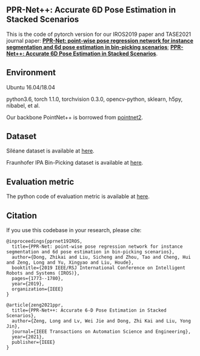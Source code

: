 ## PPR-Net++: Accurate 6D Pose Estimation in Stacked Scenarios
This is the code of pytorch version for our IROS2019 paper and TASE2021 journal paper: [**PPR-Net: point-wise pose regression network for instance segmentation and 6d pose estimation in bin-picking scenarios**](https://ieeexplore.ieee.org/abstract/document/8967895); [**PPR-Net++: Accurate 6D Pose Estimation in Stacked Scenarios**](https://ieeexplore.ieee.org/abstract/document/9537584).


## Environment
Ubuntu 16.04/18.04

python3.6, torch 1.1.0, torchvision 0.3.0, opencv-python, sklearn, h5py, nibabel, et al.

Our backbone PointNet++ is borrowed from [pointnet2](https://github.com/yanx27/Pointnet_Pointnet2_pytorch).

## Dataset
Siléane dataset is available at [here](http://rbregier.github.io/dataset2017).

Fraunhofer IPA Bin-Picking dataset is available at [here](https://owncloud.fraunhofer.de/index.php/s/AacICuOWQVWDDfP?path=%2F).

## Evaluation metric
The python code of evaluation metric is available at [here](https://github.com/rbregier/pose_recovery_evaluation).

## Citation
If you use this codebase in your research, please cite:
```
@inproceedings{pprnet19IROS,
  title={PPR-Net: point-wise pose regression network for instance segmentation and 6d pose estimation in bin-picking scenarios},
  author={Dong, Zhikai and Liu, Sicheng and Zhou, Tao and Cheng, Hui and Zeng, Long and Yu, Xingyao and Liu, Houde},
  booktitle={2019 IEEE/RSJ International Conference on Intelligent Robots and Systems (IROS)},
  pages={1773--1780},
  year={2019},
  organization={IEEE}
}

@article{zeng2021ppr,
  title={PPR-Net++: Accurate 6-D Pose Estimation in Stacked Scenarios},
  author={Zeng, Long and Lv, Wei Jie and Dong, Zhi Kai and Liu, Yong Jin},
  journal={IEEE Transactions on Automation Science and Engineering},
  year={2021},
  publisher={IEEE}
}
```
